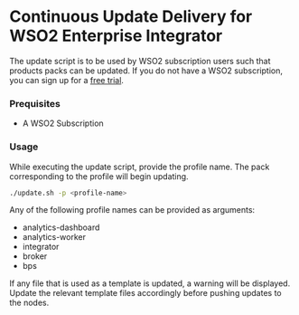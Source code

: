 # Continuous Update Delivery for WSO2 Enterprise Integrator

The update script is to be used by WSO2 subscription users such that products packs can be updated. If you do not have a WSO2 subscription, you can sign up for a [free trial](https://wso2.com/subscription/free-trial).

### Prequisites
* A WSO2 Subscription

### Usage
While executing the update script, provide the profile name. The pack corresponding to the profile will begin updating.
```bash
./update.sh -p <profile-name>
```
Any of the following profile names can be provided as arguments:
* analytics-dashboard
* analytics-worker
* integrator
* broker
* bps

If any file that is used as a template is updated, a warning will be displayed. Update the relevant template files accordingly before pushing updates to the nodes.
